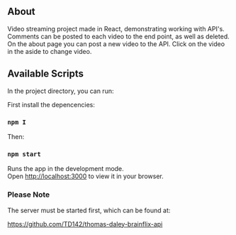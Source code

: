 
## About

Video streaming project made in React, demonstrating working with API's. Comments can be posted to each video to the end point, as well as deleted. On the about page you can post a new video to the API. Click on the video in the aside to change video.

## Available Scripts

In the project directory, you can run:

First install the depencencies:

### `npm I`

Then:

### `npm start`

Runs the app in the development mode.\
Open [http://localhost:3000](http://localhost:3000) to view it in your browser.

### Please Note

The server must be started first, which can be found at:

https://github.com/TD142/thomas-daley-brainflix-api



